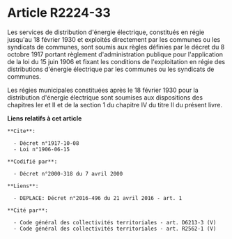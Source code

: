 # Article R2224-33

Les services de distribution d'énergie électrique, constitués en régie jusqu'au 18 février 1930 et exploités directement par
les communes ou les syndicats de communes, sont soumis aux règles définies par le décret du 8 octobre 1917 portant règlement
d'administration publique pour l'application de la loi du 15 juin 1906 et fixant les conditions de l'exploitation en régie
des distributions d'énergie électrique par les communes ou les syndicats de communes.

Les régies municipales constituées après le 18 février 1930 pour la distribution d'énergie électrique sont soumises aux
dispositions des chapitres Ier et II et de la section 1 du chapitre IV du titre II du présent livre.

**Liens relatifs à cet article**

	**Cite**:

	  - Décret n°1917-10-08
	  - Loi n°1906-06-15

	**Codifié par**:

	  - Décret n°2000-318 du 7 avril 2000

	**Liens**:

	  - DEPLACE: Décret n°2016-496 du 21 avril 2016 - art. 1

	**Cité par**:

	  - Code général des collectivités territoriales - art. D6213-3 (V)
	  - Code général des collectivités territoriales - art. R2562-1 (V)
